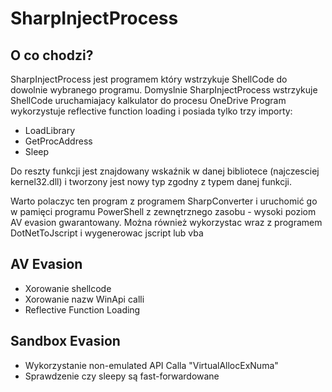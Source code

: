 ﻿# SharpInjectProcess

## O co chodzi? 
SharpInjectProcess jest programem który wstrzykuje ShellCode do dowolnie wybranego programu. 
Domyslnie SharpInjectProcess wstrzykuje ShellCode uruchamiajacy kalkulator do procesu OneDrive
Program wykorzystuje reflective function loading i posiada tylko trzy importy:
- LoadLibrary
- GetProcAddress
- Sleep

Do reszty funkcji jest znajdowany wskaźnik w danej bibliotece (najczesciej kernel32.dll) i tworzony jest nowy typ zgodny z typem danej funkcji. 

Warto polaczyc ten program z programem SharpConverter i uruchomić go w pamięci programu PowerShell z zewnętrznego zasobu - wysoki poziom AV evasion gwarantowany. 
Można również wykorzystac wraz z programem DotNetToJscript i wygenerowac jscript lub vba

## AV Evasion
- Xorowanie shellcode
- Xorowanie nazw WinApi calli
- Reflective Function Loading

## Sandbox Evasion
- Wykorzystanie non-emulated API Calla "VirtualAllocExNuma"
- Sprawdzenie czy sleepy są fast-forwardowane
